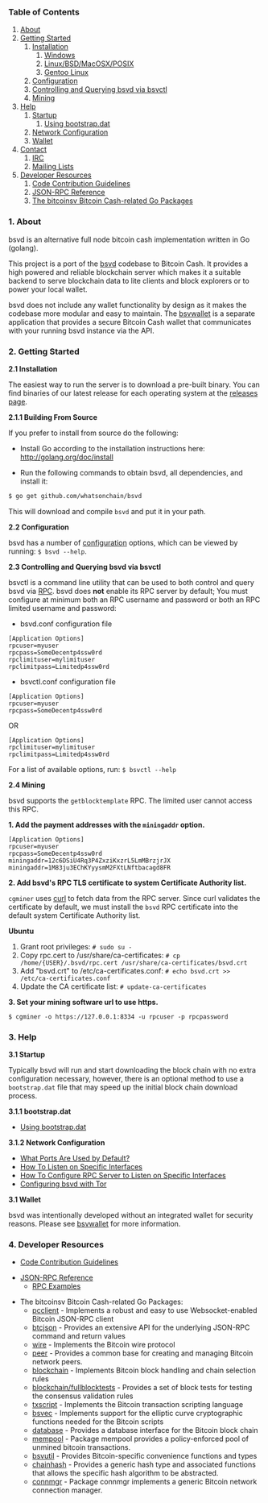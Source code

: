 ### Table of Contents
1. [About](#About)
2. [Getting Started](#GettingStarted)
    1. [Installation](#Installation)
        1. [Windows](#WindowsInstallation)
        2. [Linux/BSD/MacOSX/POSIX](#PosixInstallation)
          1. [Gentoo Linux](#GentooInstallation)
    2. [Configuration](#Configuration)
    3. [Controlling and Querying bsvd via bsvctl](#BsvctlConfig)
    4. [Mining](#Mining)
3. [Help](#Help)
    1. [Startup](#Startup)
        1. [Using bootstrap.dat](#BootstrapDat)
    2. [Network Configuration](#NetworkConfig)
    3. [Wallet](#Wallet)
4. [Contact](#Contact)
    1. [IRC](#ContactIRC)
    2. [Mailing Lists](#MailingLists)
5. [Developer Resources](#DeveloperResources)
    1. [Code Contribution Guidelines](#ContributionGuidelines)
    2. [JSON-RPC Reference](#JSONRPCReference)
    3. [The bitcoinsv Bitcoin Cash-related Go Packages](#GoPackages)

<a name="About" />

### 1. About

bsvd is an alternative full node bitcoin cash implementation written in Go (golang).

This project is a port of the [bsvd](https://github.com/whatsonchain/bsvd) codebase to Bitcoin Cash. It provides a high powered
and reliable blockchain server which makes it a suitable backend to serve blockchain data to lite clients and block explorers
or to power your local wallet.

bsvd does not include any wallet functionality by design as it makes the codebase more modular and easy to maintain. 
The [bsvwallet](https://github.com/whatsonchain/bsvwallet) is a separate application that provides a secure Bitcoin Cash wallet 
that communicates with your running bsvd instance via the API.

<a name="GettingStarted" />

### 2. Getting Started

<a name="Installation" />

**2.1 Installation**

The easiest way to run the server is to download a pre-built binary. You can find binaries of our latest release for each operating system at the [releases page](https://github.com/whatsonchain/bsvd/releases).

<a name="WindowsInstallation" />

**2.1.1 Building From Source**<br />

If you prefer to install from source do the following:

- Install Go according to the installation instructions here:
  http://golang.org/doc/install

- Run the following commands to obtain bsvd, all dependencies, and install it:

```bash
$ go get github.com/whatsonchain/bsvd
```

This will download and compile `bsvd` and put it in your path.

**2.2 Configuration**

bsvd has a number of [configuration](http://godoc.org/github.com/whatsonchain/bsvd)
options, which can be viewed by running: `$ bsvd --help`.

<a name="BsvctlConfig" />

**2.3 Controlling and Querying bsvd via bsvctl**

bsvctl is a command line utility that can be used to both control and query bsvd
via [RPC](http://www.wikipedia.org/wiki/Remote_procedure_call).  bsvd does
**not** enable its RPC server by default;  You must configure at minimum both an
RPC username and password or both an RPC limited username and password:

* bsvd.conf configuration file
```
[Application Options]
rpcuser=myuser
rpcpass=SomeDecentp4ssw0rd
rpclimituser=mylimituser
rpclimitpass=Limitedp4ssw0rd
```
* bsvctl.conf configuration file
```
[Application Options]
rpcuser=myuser
rpcpass=SomeDecentp4ssw0rd
```
OR
```
[Application Options]
rpclimituser=mylimituser
rpclimitpass=Limitedp4ssw0rd
```
For a list of available options, run: `$ bsvctl --help`

<a name="Mining" />

**2.4 Mining**

bsvd supports the `getblocktemplate` RPC.
The limited user cannot access this RPC.


**1. Add the payment addresses with the `miningaddr` option.**

```
[Application Options]
rpcuser=myuser
rpcpass=SomeDecentp4ssw0rd
miningaddr=12c6DSiU4Rq3P4ZxziKxzrL5LmMBrzjrJX
miningaddr=1M83ju3EChKYyysmM2FXtLNftbacagd8FR
```

**2. Add bsvd's RPC TLS certificate to system Certificate Authority list.**

`cgminer` uses [curl](http://curl.haxx.se/) to fetch data from the RPC server.
Since curl validates the certificate by default, we must install the `bsvd` RPC
certificate into the default system Certificate Authority list.

**Ubuntu**

1. Grant root privileges: `# sudo su -`
2. Copy rpc.cert to /usr/share/ca-certificates: `# cp /home/{USER}/.bsvd/rpc.cert /usr/share/ca-certificates/bsvd.crt`
3. Add "bsvd.crt" to /etc/ca-certificates.conf: `# echo bsvd.crt >> /etc/ca-certificates.conf`
4. Update the CA certificate list: `# update-ca-certificates`

**3. Set your mining software url to use https.**

`$ cgminer -o https://127.0.0.1:8334 -u rpcuser -p rpcpassword`

<a name="Help" />

### 3. Help

<a name="Startup" />

**3.1 Startup**

Typically bsvd will run and start downloading the block chain with no extra
configuration necessary, however, there is an optional method to use a
`bootstrap.dat` file that may speed up the initial block chain download process.

<a name="BootstrapDat" />

**3.1.1 bootstrap.dat**

* [Using bootstrap.dat](https://github.com/whatsonchain/bsvd/tree/master/docs/using_bootstrap_dat.md)

<a name="NetworkConfig" />

**3.1.2 Network Configuration**

* [What Ports Are Used by Default?](https://github.com/whatsonchain/bsvd/tree/master/docs/default_ports.md)
* [How To Listen on Specific Interfaces](https://github.com/whatsonchain/bsvd/tree/master/docs/configure_peer_server_listen_interfaces.md)
* [How To Configure RPC Server to Listen on Specific Interfaces](https://github.com/whatsonchain/bsvd/tree/master/docs/configure_rpc_server_listen_interfaces.md)
* [Configuring bsvd with Tor](https://github.com/whatsonchain/bsvd/tree/master/docs/configuring_tor.md)

<a name="Wallet" />

**3.1 Wallet**

bsvd was intentionally developed without an integrated wallet for security
reasons.  Please see [bsvwallet](https://github.com/whatsonchain/bsvwallet) for more
information.

<a name="DeveloperResources" />

### 4. Developer Resources

<a name="ContributionGuidelines" />

* [Code Contribution Guidelines](https://github.com/whatsonchain/bsvd/tree/master/docs/code_contribution_guidelines.md)

<a name="JSONRPCReference" />

* [JSON-RPC Reference](https://github.com/whatsonchain/bsvd/tree/master/docs/json_rpc_api.md)
    * [RPC Examples](https://github.com/whatsonchain/bsvd/tree/master/docs/json_rpc_api.md#ExampleCode)

<a name="GoPackages" />

* The bitcoinsv Bitcoin Cash-related Go Packages:
    * [pcclient](https://github.com/whatsonchain/bsvd/tree/master/rpcclient) - Implements a
      robust and easy to use Websocket-enabled Bitcoin JSON-RPC client
    * [btcjson](https://github.com/whatsonchain/bsvd/tree/master/btcjson) - Provides an extensive API
      for the underlying JSON-RPC command and return values
    * [wire](https://github.com/whatsonchain/bsvd/tree/master/wire) - Implements the
      Bitcoin wire protocol
    * [peer](https://github.com/whatsonchain/bsvd/tree/master/peer) -
      Provides a common base for creating and managing Bitcoin network peers.
    * [blockchain](https://github.com/whatsonchain/bsvd/tree/master/blockchain) -
      Implements Bitcoin block handling and chain selection rules
    * [blockchain/fullblocktests](https://github.com/whatsonchain/bsvd/tree/master/blockchain/fullblocktests) -
      Provides a set of block tests for testing the consensus validation rules
    * [txscript](https://github.com/whatsonchain/bsvd/tree/master/txscript) -
      Implements the Bitcoin transaction scripting language
    * [bsvec](https://github.com/whatsonchain/bsvd/tree/master/bsvec) - Implements
      support for the elliptic curve cryptographic functions needed for the
      Bitcoin scripts
    * [database](https://github.com/whatsonchain/bsvd/tree/master/database) -
      Provides a database interface for the Bitcoin block chain
    * [mempool](https://github.com/whatsonchain/bsvd/tree/master/mempool) -
      Package mempool provides a policy-enforced pool of unmined bitcoin
      transactions.
    * [bsvutil](https://github.com/whatsonchain/bsvutil) - Provides Bitcoin-specific
      convenience functions and types
    * [chainhash](https://github.com/whatsonchain/bsvd/tree/master/chaincfg/chainhash) -
      Provides a generic hash type and associated functions that allows the
      specific hash algorithm to be abstracted.
    * [connmgr](https://github.com/whatsonchain/bsvd/tree/master/connmgr) -
      Package connmgr implements a generic Bitcoin network connection manager.
